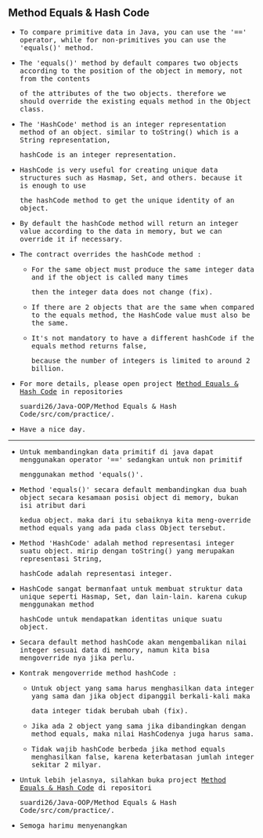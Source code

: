 ## Method Equals & Hash Code

- <samp>To compare primitive data in Java, you can use the '==' operator, while for non-primitives you can use the 'equals()' method.</samp>

- <samp>The 'equals()' method by default compares two objects according to the position of the object in memory, not from the contents</samp>
  
  <samp> of the attributes of the two objects. therefore we should override the existing equals method in the Object class.</samp>
  
- <samp>The 'HashCode' method is an integer representation method of an object. similar to toString() which is a String representation,</samp> 
  
  <samp>hashCode is an integer representation.</samp> 
  
- <samp>HashCode is very useful for creating unique data structures such as Hasmap, Set, and others. because it is enough to use</samp> 
  
  <samp>the hashCode method to get the unique identity of an object.</samp>
  
- <samp>By default the hashCode method will return an integer value according to the data in memory, but we can override it if necessary.</samp>

- <samp>The contract overrides the hashCode method :</samp>

  - <samp>For the same object must produce the same integer data and if the object is called many times</samp> 
  
    <samp>then the integer data does not change (fix).</samp>
    
  - <samp>If there are 2 objects that are the same when compared to the equals method, the HashCode value must also be the same.</samp>

  - <samp>It's not mandatory to have a different hashCode if the equals method returns false,</samp> 
    
    <samp>because the number of integers is limited to around 2 billion.</samp>
    
- <samp>For more details, please open project [Method Equals & Hash Code](https://github.com/suardi26/Java-OOP/tree/main/Method%20Equals%20%26%20Hash%20Code/src/com/practice) in repositories</samp> 
 
  <samp>suardi26/Java-OOP/Method Equals & Hash Code/src/com/practice/.</samp>

- <samp>Have a nice day.</samp>

---

- <samp>Untuk membandingkan data primitif di java dapat menggunakan operator '==' sedangkan untuk non primitif</samp> 
 
  <samp>menggunakan method 'equals()'.</samp>

- <samp>Method 'equals()' secara default membandingkan dua buah object secara kesamaan posisi object di memory, bukan isi atribut dari</samp>
  
  <samp>kedua object. maka dari itu sebaiknya kita meng-override method equals yang ada pada class Object tersebut.</samp>
  
- <samp>Method 'HashCode' adalah method representasi integer suatu object. mirip dengan toString() yang merupakan representasi String,</samp> 
 
  <samp>hashCode adalah representasi integer.</samp>
  
- <samp>HashCode sangat bermanfaat untuk membuat struktur data unique seperti Hasmap, Set, dan lain-lain. karena cukup menggunakan method</samp> 
 
  <samp>hashCode untuk mendapatkan identitas unique suatu object.</samp>
  
- <samp>Secara default method hashCode akan mengembalikan nilai integer sesuai data di memory, namun kita bisa mengoverride nya jika perlu.</samp>

- <samp>Kontrak mengoverride method hashCode :</samp>

  - <samp>Untuk object yang sama harus menghasilkan data integer yang sama dan jika object dipanggil berkali-kali maka</samp>
  
    <samp>data integer tidak berubah ubah (fix).</samp>
    
  - <samp>Jika ada 2 object yang sama jika dibandingkan dengan method equals, maka nilai HashCodenya juga harus sama.</samp>

  - <samp>Tidak wajib hashCode berbeda jika method equals menghasilkan false, karena keterbatasan jumlah integer sekitar 2 milyar.</samp>

- <samp>Untuk lebih jelasnya, silahkan buka project [Method Equals & Hash Code](https://github.com/suardi26/Java-OOP/tree/main/Method%20Equals%20%26%20Hash%20Code/src/com/practice) di repositori</samp> 
 
  <samp>suardi26/Java-OOP/Method Equals & Hash Code/src/com/practice/.</samp>

- <samp>Semoga harimu menyenangkan</samp>


